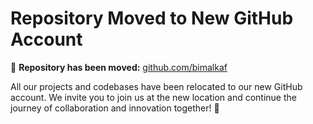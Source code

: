 # Repository Moved to New GitHub Account

🔗 **Repository has been moved:** [github.com/bimalkaf](https://github.com/bimalkaf)

All our projects and codebases have been relocated to our new GitHub account. We invite you to join us at the new location and continue the journey of collaboration and innovation together! 🚀
